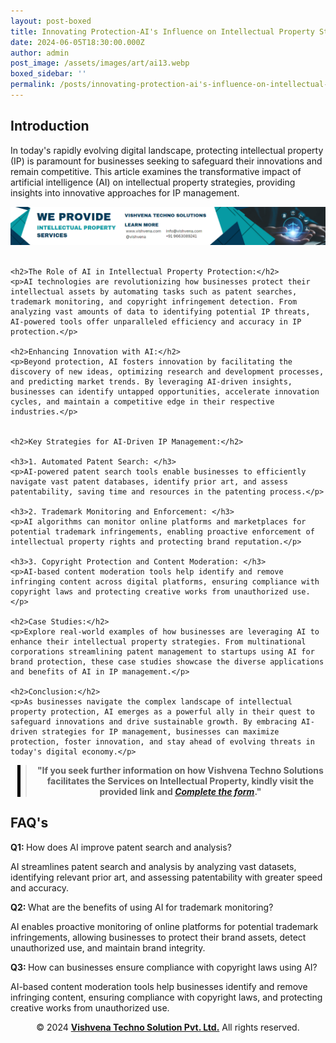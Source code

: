 ```yaml
---
layout: post-boxed
title: Innovating Protection-AI's Influence on Intellectual Property Strategies
date: 2024-06-05T18:30:00.000Z
author: admin
post_image: /assets/images/art/ai13.webp
boxed_sidebar: ''
permalink: /posts/innovating-protection-ai's-influence-on-intellectual-property-strategies
---
```


<html lang="en">
<head>
    <meta charset="UTF-8">
    <meta name="viewport" content="width=device-width, initial-scale=1.0">
    <meta name="description" content="Maximize intellectual property protection with AI. Explore strategies for innovation in IP management.">
    <title>Innovating Protection-AI's Influence on Intellectual Property Strategies</title>
</head>
<body>

<h2>Introduction</h2>
<p>In today's rapidly evolving digital landscape, protecting intellectual property (IP) is paramount for businesses seeking to safeguard their innovations and remain competitive. This article examines the transformative impact of artificial intelligence (AI) on intellectual property strategies, providing insights into innovative approaches for IP management.</p>

<!-- Image Banner Ad -->
<a href="/contact">
    <img src="/assets/images/art/ip ads a.webp" alt="Advertisement for Vishvena Techno Solutions intellectual property services" style="max-width:100%; height:auto;">
</a>
<br><br>

<article>

    <h2>The Role of AI in Intellectual Property Protection:</h2>
    <p>AI technologies are revolutionizing how businesses protect their intellectual assets by automating tasks such as patent searches, trademark monitoring, and copyright infringement detection. From analyzing vast amounts of data to identifying potential IP threats, AI-powered tools offer unparalleled efficiency and accuracy in IP protection.</p>

	<h2>Enhancing Innovation with AI:</h2>
	<p>Beyond protection, AI fosters innovation by facilitating the discovery of new ideas, optimizing research and development processes, and predicting market trends. By leveraging AI-driven insights, businesses can identify untapped opportunities, accelerate innovation cycles, and maintain a competitive edge in their respective industries.</p>
	

	<h2>Key Strategies for AI-Driven IP Management:</h2>

	<h3>1. Automated Patent Search: </h3>
	<p>AI-powered patent search tools enable businesses to efficiently navigate vast patent databases, identify prior art, and assess patentability, saving time and resources in the patenting process.</p>

	<h3>2. Trademark Monitoring and Enforcement: </h3>
	<p>AI algorithms can monitor online platforms and marketplaces for potential trademark infringements, enabling proactive enforcement of intellectual property rights and protecting brand reputation.</p>

	<h3>3. Copyright Protection and Content Moderation: </h3>
	<p>AI-based content moderation tools help identify and remove infringing content across digital platforms, ensuring compliance with copyright laws and protecting creative works from unauthorized use.</p>

	<h2>Case Studies:</h2>
	<p>Explore real-world examples of how businesses are leveraging AI to enhance their intellectual property strategies. From multinational corporations streamlining patent management to startups using AI for brand protection, these case studies showcase the diverse applications and benefits of AI in IP management.</p>

	<h2>Conclusion:</h2>
	<p>As businesses navigate the complex landscape of intellectual property protection, AI emerges as a powerful ally in their quest to safeguard innovations and drive sustainable growth. By embracing AI-driven strategies for IP management, businesses can maximize protection, foster innovation, and stay ahead of evolving threats in today's digital economy.</p>
	
<!-- Quote Ad with link -->
<center>
    <blockquote style="position:relative;">
        <p><b style="font-size:1em;">"If you seek further information on how Vishvena Techno Solutions facilitates the Services on Intellectual Property, kindly visit the provided link and <a href="/contact"><i>Complete the form</i></a>."</b></p>
        <div style="position:absolute; top:0; bottom:0; left:-15px; border-left:5px solid black;"></div>
    </blockquote>
</center>

<h2>FAQ's</h2>
<p><strong>Q1: </strong>How does AI improve patent search and analysis?</p>
<p>AI streamlines patent search and analysis by analyzing vast datasets, identifying relevant prior art, and assessing patentability with greater speed and accuracy.</p>

<p><strong>Q2: </strong>What are the benefits of using AI for trademark monitoring?</p>
<p>AI enables proactive monitoring of online platforms for potential trademark infringements, allowing businesses to protect their brand assets, detect unauthorized use, and maintain brand integrity.</p>

<p><strong>Q3: </strong>How can businesses ensure compliance with copyright laws using AI?</p>
<p>AI-based content moderation tools help businesses identify and remove infringing content, ensuring compliance with copyright laws, and protecting creative works from unauthorized use.</p>

<footer>
    <center>
        <p>&copy; 2024 <a href="https://vishvena.com"><b>Vishvena Techno Solution Pvt. Ltd.</b></a> All rights reserved.</p>
    </center>
</footer>

</article>

</body>
</html>
